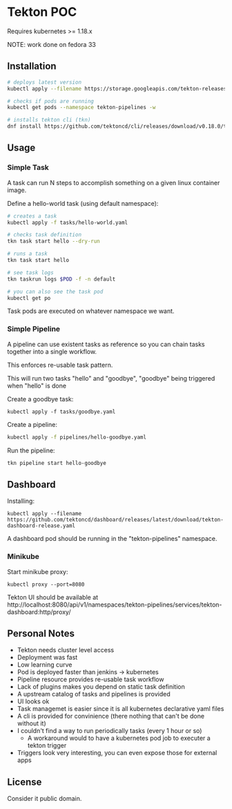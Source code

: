 # Tekton POC

Requires kubernetes >= 1.18.x

NOTE: work done on fedora 33

## Installation

```bash
# deploys latest version
kubectl apply --filename https://storage.googleapis.com/tekton-releases/pipeline/latest/release.yaml

# checks if pods are running
kubectl get pods --namespace tekton-pipelines -w

# installs tekton cli (tkn)
dnf install https://github.com/tektoncd/cli/releases/download/v0.18.0/tektoncd-cli-0.18.0_Linux-64bit.rpm
```

## Usage

### Simple Task

A task can run N steps to accomplish something on a given linux container image.

Define a hello-world task (using default namespace):

```bash
# creates a task
kubectl apply -f tasks/hello-world.yaml

# checks task definition
tkn task start hello --dry-run

# runs a task
tkn task start hello

# see task logs
tkn taskrun logs $POD -f -n default

# you can also see the task pod
kubectl get po
```

Task pods are executed  on whatever namespace we want.

### Simple Pipeline

A pipeline can use existent tasks as reference so you can chain tasks together into a single workflow.

This enforces re-usable task pattern.

This will run two tasks "hello" and "goodbye", "goodbye" being triggered when "hello" is done

Create a goodbye task:

```
kubectl apply -f tasks/goodbye.yaml
```

Create a pipeline:

```bash
kubectl apply -f pipelines/hello-goodbye.yaml
```

Run the pipeline:

```bash
tkn pipeline start hello-goodbye
```

## Dashboard

Installing:

```
kubectl apply --filename https://github.com/tektoncd/dashboard/releases/latest/download/tekton-dashboard-release.yaml
```

A dashboard pod should be running in the "tekton-pipelines" namespace.

### Minikube

Start minikube proxy:

```
kubectl proxy --port=8080
```

Tekton UI should be available at http://localhost:8080/api/v1/namespaces/tekton-pipelines/services/tekton-dashboard:http/proxy/

## Personal Notes

* Tekton needs cluster level access
* Deployment was fast
* Low learning curve
* Pod is deployed faster than jenkins -> kubernetes
* Pipeline resource provides re-usable task workflow
* Lack of plugins makes you depend on static task definition
* A upstream catalog of tasks and pipelines is provided
* UI looks ok
* Task managemet is easier since it is all kubernetes declarative yaml files
* A cli is provided for convinience (there nothing that can't be done without it)
* I couldn't find a way to run periodically tasks (every 1 hour or so)
  * A workaround would to have a kubernetes pod job to executer a tekton trigger
* Triggers look very interesting, you can even expose those for external apps

## License

Consider it public domain.

